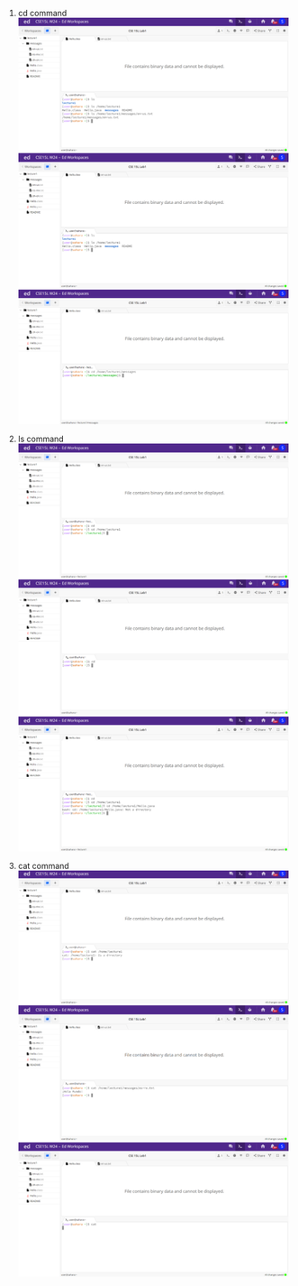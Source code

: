 1) cd command
![Image](cse15l1.png)
![Image](cse15l9.png)
![Image](cse15l5.png)

3) ls command
![Image](cse15l7.png)
![Image](cse15l8.png)
![Image](cse15l6.png)


4) cat command
![Image](cse15l3.png)
![Image](cse15l2.png)
![Image](cse15l4.png)
